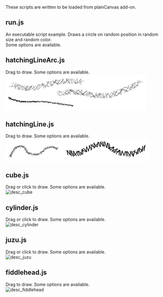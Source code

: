 These scripts are written to be loaded from plainCanvas add-on.

## run.js
An executable script example. Draws a circle on random position in random size and random color.  
Some options are available.  

## hatchingLineArc.js
Drag to draw. Some options are available.  
![desc_hatchingLineArc](https://github.com/shspage/plainCanvas/raw/master/scripts/image/desc_hatchinglinearc.png)

## hatchingLine.js
Drag to draw. Some options are available.  
![desc_hatchingLine](https://github.com/shspage/plainCanvas/raw/master/scripts/image/desc_hatchingline.png)

## cube.js
Drag or click to draw. Some options are available.  
![desc_cube](https://github.com/shspage/plainCanvas/raw/master/scripts/image/desc_cube.png)

## cylinder.js
Drag or click to draw. Some options are available.  
![desc_cylinder](https://github.com/shspage/plainCanvas/raw/master/scripts/image/desc_cylinder.png)

## juzu.js
Drag or click to draw. Some options are available.  
![desc_juzu](https://github.com/shspage/plainCanvas/raw/master/scripts/image/desc_juzu.png)

## fiddlehead.js
Drag to draw. Some options are available.  
![desc_fiddlehead](https://github.com/shspage/plainCanvas/raw/master/scripts/image/desc_fiddlehead.png)

